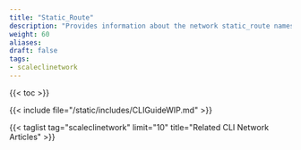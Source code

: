 ```yaml
---
title: "Static_Route"
description: "Provides information about the network static_route namespace in the TrueNAS CLI. Includes command syntax and common commands."
weight: 60
aliases:
draft: false
tags:
- scaleclinetwork
---
```


{{< toc >}}


{{< include file="/static/includes/CLIGuideWIP.md" >}}

{{< taglist tag="scaleclinetwork" limit="10" title="Related CLI Network Articles" >}}